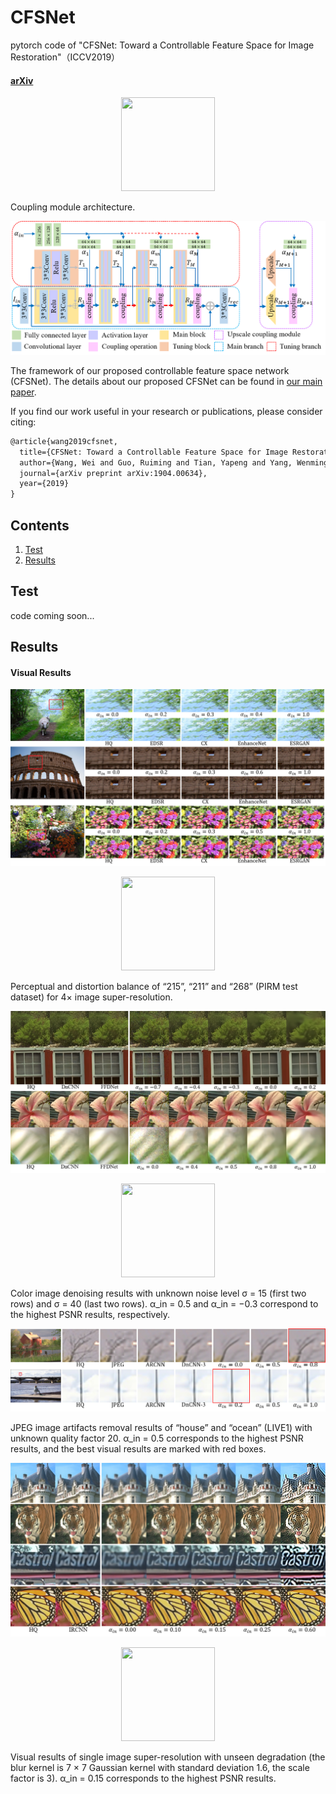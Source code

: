 # CFSNet
pytorch code of "CFSNet: Toward a Controllable Feature Space for Image Restoration"（ICCV2019）

#### [arXiv](https://arxiv.org/abs/1904.00634)

<div align=center><img width="150" height="150" src="https://github.com/qibao77/CFSNet/edit/master/figs/coupling_module.png"/></div>

Coupling module architecture.

![](figs/framework.png)

The framework of our proposed controllable feature space network (CFSNet). The details about our proposed CFSNet can be found in [our main paper](https://arxiv.org/abs/1904.00634).

If you find our work useful in your research or publications, please consider citing:

```latex
@article{wang2019cfsnet,
  title={CFSNet: Toward a Controllable Feature Space for Image Restoration},
  author={Wang, Wei and Guo, Ruiming and Tian, Yapeng and Yang, Wenming},
  journal={arXiv preprint arXiv:1904.00634},
  year={2019}
}
```

## Contents
1. [Test](#test)
2. [Results](#results)

## Test

code coming soon...

## Results

#### Visual Results

![](figs/sr_compare.png)
<div align=center><img width="150" height="150" src="https://github.com/qibao77/CFSNet/edit/master/figs/sr_crop.gif"/></div>

Perceptual and distortion balance of “215”, “211” and “268” (PIRM test dataset) for 4× image super-resolution.

![](figs/color_noise40.png)
<div align=center><img width="150" height="150" src="https://github.com/qibao77/CFSNet/edit/master/figs/figs/denoise_color_flower_crop.gif"/></div>

Color image denoising results with unknown noise level σ = 15 (first two rows) and σ = 40 (last two rows). α_in = 0.5 and α_in = −0.3 correspond to the highest PSNR results, respectively.

![](figs/jpeg_20.png)

JPEG image artifacts removal results of “house” and “ocean” (LIVE1) with unknown quality factor 20. α_in = 0.5 corresponds to the highest PSNR results, and the best visual results are marked with red boxes.

![](figs/blur_BD16.png)
<div align=center><img width="150" height="150" src="https://github.com/qibao77/CFSNet/edit/master/figs/deblur_tiger_crop.gif"/></div>

Visual results of single image super-resolution with unseen degradation (the blur kernel is 7 × 7 Gaussian kernel with standard deviation 1.6, the scale factor is 3). α_in = 0.15 corresponds to the highest PSNR results.


